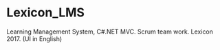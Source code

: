 # Lexicon_LMS
Learning Management System, C#.NET MVC. Scrum team work. Lexicon 2017. (UI in English)
